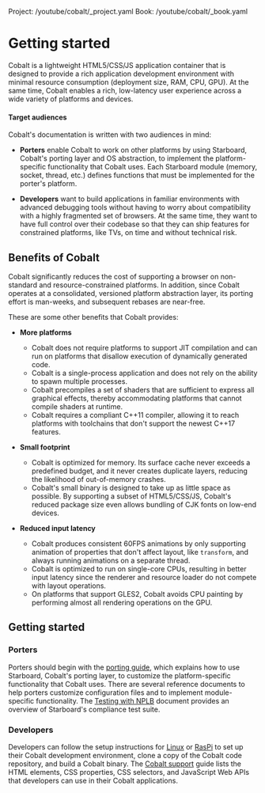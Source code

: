 Project: /youtube/cobalt/_project.yaml
Book: /youtube/cobalt/_book.yaml

# Getting started

Cobalt is a lightweight HTML5/CSS/JS application container that is designed
to provide a rich application development environment with minimal resource
consumption (deployment size, RAM, CPU, GPU). At the same time, Cobalt enables
a rich, low-latency user experience across a wide variety of platforms and
devices.

#### Target audiences

Cobalt's documentation is written with two audiences in mind:

*   **Porters** enable Cobalt to work on other platforms by using Starboard,
    Cobalt's porting layer and OS abstraction, to implement the
    platform-specific functionality that Cobalt uses. Each Starboard module
    (memory, socket, thread, etc.) defines functions that must be implemented
    for the porter's platform.

*   **Developers** want to build applications in familiar environments with
    advanced debugging tools without having to worry about compatibility with
    a highly fragmented set of browsers. At the same time, they want to have
    full control over their codebase so that they can ship features for
    constrained platforms, like TVs, on time and without technical risk.

## Benefits of Cobalt

Cobalt significantly reduces the cost of supporting a browser on non-standard
and resource-constrained platforms. In addition, since Cobalt operates at a
consolidated, versioned platform abstraction layer, its porting effort is
man-weeks, and subsequent rebases are near-free.

These are some other benefits that Cobalt provides:

*   **More platforms**

    *   Cobalt does not require platforms to support JIT compilation and can
        run on platforms that disallow execution of dynamically generated code.
    *   Cobalt is a single-process application and does not rely on the ability
        to spawn multiple processes.
    *   Cobalt precompiles a set of shaders that are sufficient to express all
        graphical effects, thereby accommodating platforms that cannot compile
        shaders at runtime.
    *   Cobalt requires a compliant C++11 compiler, allowing it to reach
        platforms with toolchains that don't support the newest C++17 features.

*   **Small footprint**
    *   Cobalt is optimized for memory. Its surface cache never exceeds a
        predefined budget, and it never creates duplicate layers, reducing
        the likelihood of out-of-memory crashes.
    *   Cobalt's small binary is designed to take up as little space as
        possible. By supporting a subset of HTML5/CSS/JS, Cobalt's reduced
        package size even allows bundling of CJK fonts on low-end devices.

*   **Reduced input latency**

    *   Cobalt produces consistent 60FPS animations by only supporting
        animation of properties that don't affect layout, like `transform`,
        and always running animations on a separate thread.
    *   Cobalt is optimized to run on single-core CPUs, resulting in better
        input latency since the renderer and resource loader do not compete
        with layout operations.
    *   On platforms that support GLES2, Cobalt avoids CPU painting by
        performing almost all rendering operations on the GPU.

## Getting started

### Porters

Porters should begin with the [porting guide](/starboard/porting.html),
which explains how to use Starboard, Cobalt's porting layer, to customize the
platform-specific functionality that Cobalt uses. There are several reference
documents to help porters customize configuration files and to implement
module-specific functionality. The [Testing with
NPLB](/starboard/testing.html) document provides an overview of
Starboard's compliance test suite.

### Developers

Developers can follow the setup instructions for
[Linux](/development/setup-linux.html) or
[RasPi](/development/setup-raspi.html) to set up their Cobalt development
environment, clone a copy of the Cobalt code repository, and build a Cobalt
binary. The [Cobalt support](/development/reference/supported-features.html)
guide lists the HTML elements, CSS properties, CSS selectors, and JavaScript Web
APIs that developers can use in their Cobalt applications.
